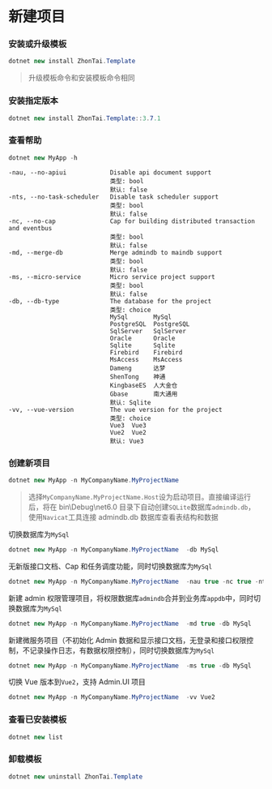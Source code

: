 # 新建项目

### 安装或升级模板

```cs
dotnet new install ZhonTai.Template
```

> 升级模板命令和安装模板命令相同

### 安装指定版本

```cs
dotnet new install ZhonTai.Template::3.7.1
```

### 查看帮助

```cs
dotnet new MyApp -h
```

```
-nau, --no-apiui            Disable api document support
                            类型: bool
                            默认: false
-nts, --no-task-scheduler   Disable task scheduler support
                            类型: bool
                            默认: false
-nc, --no-cap               Cap for building distributed transaction and eventbus
                            类型: bool
                            默认: false
-md, --merge-db             Merge admindb to maindb support
                            类型: bool
                            默认: false
-ms, --micro-service        Micro service project support
                            类型: bool
                            默认: false
-db, --db-type              The database for the project
                            类型: choice
                            MySql       MySql
                            PostgreSQL  PostgreSQL
                            SqlServer   SqlServer
                            Oracle      Oracle
                            Sqlite      Sqlite
                            Firebird    Firebird
                            MsAccess    MsAccess
                            Dameng      达梦
                            ShenTong    神通
                            KingbaseES  人大金仓
                            Gbase       南大通用
                            默认: Sqlite
-vv, --vue-version          The vue version for the project
                            类型: choice
                            Vue3  Vue3
                            Vue2  Vue2
                            默认: Vue3
```

### 创建新项目

```cs
dotnet new MyApp -n MyCompanyName.MyProjectName
```

> 选择`MyCompanyName.MyProjectName.Host`设为启动项目。直接编译运行后，将在 bin\Debug\net6.0 目录下自动创建`SQLite`数据库`admindb.db`，
> 使用`Navicat`工具连接 admindb.db 数据库查看表结构和数据

切换数据库为`MySql`

```cs
dotnet new MyApp -n MyCompanyName.MyProjectName  -db MySql
```

无新版接口文档、Cap 和任务调度功能，同时切换数据库为`MySql`

```cs
dotnet new MyApp -n MyCompanyName.MyProjectName  -nau true -nc true -nts true -db MySql
```

新建 admin 权限管理项目，将权限数据库`admindb`合并到业务库`appdb`中，同时切换数据库为`MySql`

```cs
dotnet new MyApp -n MyCompanyName.MyProjectName  -md true -db MySql
```

新建微服务项目（不初始化 Admin 数据和显示接口文档，无登录和接口权限控制，不记录操作日志，有数据权限控制），同时切换数据库为`MySql`

```cs
dotnet new MyApp -n MyCompanyName.MyProjectName  -ms true -db MySql
```

切换 Vue 版本到`Vue2`，支持 Admin.UI 项目

```cs
dotnet new MyApp -n MyCompanyName.MyProjectName  -vv Vue2
```

### 查看已安装模板

```cs
dotnet new list
```

### 卸载模板

```cs
dotnet new uninstall ZhonTai.Template
```
